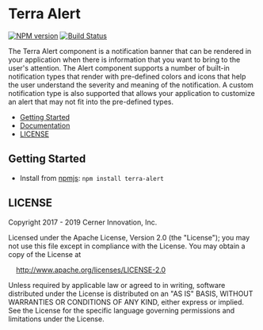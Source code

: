 # Terra Alert


[![NPM version](https://badgen.net/npm/v/terra-alert)](https://www.npmjs.org/package/terra-alert)
[![Build Status](https://badgen.net/travis/cerner/terra-core)](https://travis-ci.org/cerner/terra-core)

The Terra Alert component is a notification banner that can be rendered in your application when there is information that you want to bring to the user's attention. The Alert component supports a number of built-in notification types that render with pre-defined colors and icons that help the user understand the severity and meaning of the notification. A custom notification type is also supported that allows your application to customize an alert that may not fit into the pre-defined types.

- [Getting Started](#getting-started)
- [Documentation](https://github.com/cerner/terra-core/tree/master/packages/terra-alert/docs)
- [LICENSE](#license)

## Getting Started

- Install from [npmjs](https://www.npmjs.com): `npm install terra-alert`

## LICENSE

Copyright 2017 - 2019 Cerner Innovation, Inc.

Licensed under the Apache License, Version 2.0 (the "License"); you may not use this file except in compliance with the License. You may obtain a copy of the License at

&nbsp;&nbsp;&nbsp;&nbsp;http://www.apache.org/licenses/LICENSE-2.0

Unless required by applicable law or agreed to in writing, software distributed under the License is distributed on an "AS IS" BASIS, WITHOUT WARRANTIES OR CONDITIONS OF ANY KIND, either express or implied. See the License for the specific language governing permissions and limitations under the License.
